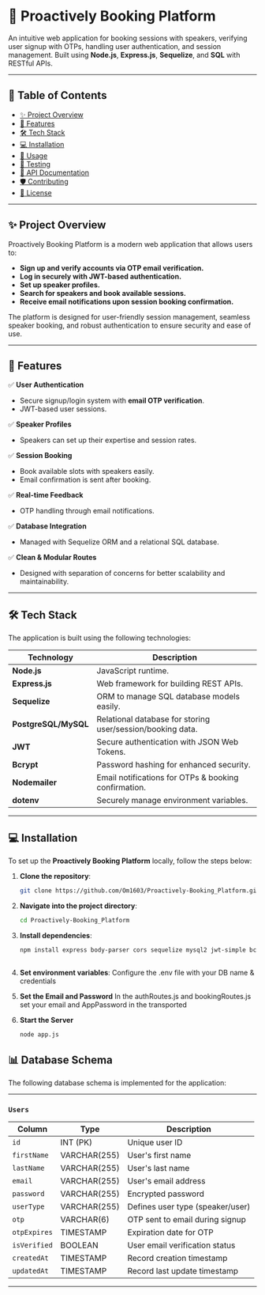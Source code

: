 # 🚀 Proactively Booking Platform

An intuitive web application for booking sessions with speakers, verifying user signup with OTPs, handling user authentication, and session management. Built using **Node.js**, **Express.js**, **Sequelize**, and **SQL** with RESTful APIs.

---

## 📖 Table of Contents

- [✨ Project Overview](#-project-overview)  
- [🔧 Features](#-features)  
- [🛠️ Tech Stack](#-tech-stack)  
- [💻 Installation](#-installation)  
- [🌟 Usage](#-usage)  
- [🧪 Testing](#-testing)  
- [📄 API Documentation](#-api-documentation)  
- [🛡️ Contributing](#-contributing)  
- [📜 License](#-license)

---

## ✨ Project Overview

Proactively Booking Platform is a modern web application that allows users to:

- **Sign up and verify accounts via OTP email verification.**  
- **Log in securely with JWT-based authentication.**  
- **Set up speaker profiles.**  
- **Search for speakers and book available sessions.**  
- **Receive email notifications upon session booking confirmation.**

The platform is designed for user-friendly session management, seamless speaker booking, and robust authentication to ensure security and ease of use.

---

## 🔧 Features

✅ **User Authentication**  
- Secure signup/login system with **email OTP verification**.  
- JWT-based user sessions.

✅ **Speaker Profiles**  
- Speakers can set up their expertise and session rates.

✅ **Session Booking**  
- Book available slots with speakers easily.  
- Email confirmation is sent after booking.

✅ **Real-time Feedback**  
- OTP handling through email notifications.  

✅ **Database Integration**  
- Managed with Sequelize ORM and a relational SQL database.

✅ **Clean & Modular Routes**  
- Designed with separation of concerns for better scalability and maintainability.

---

## 🛠️ Tech Stack

The application is built using the following technologies:

| Technology         | Description            |
|--------------------|------------------------|
| **Node.js**        | JavaScript runtime.    |
| **Express.js**     | Web framework for building REST APIs. |
| **Sequelize**      | ORM to manage SQL database models easily. |
| **PostgreSQL/MySQL** | Relational database for storing user/session/booking data. |
| **JWT**            | Secure authentication with JSON Web Tokens. |
| **Bcrypt**         | Password hashing for enhanced security. |
| **Nodemailer**     | Email notifications for OTPs & booking confirmation. |
| **dotenv**         | Securely manage environment variables. |

---

## 💻 Installation

To set up the **Proactively Booking Platform** locally, follow the steps below:

1. **Clone the repository**:
   ```bash
   git clone https://github.com/Om1603/Proactively-Booking_Platform.git

2. **Navigate into the project directory**:

   ```bash
   cd Proactively-Booking_Platform
3. **Install dependencies**:

   ```bash
   npm install express body-parser cors sequelize mysql2 jwt-simple bcrypt nodemailer dotenv && npm install --save-dev nodemon eslint prettier
 
4. **Set environment variables**:
   Configure the .env file with your DB name & credentials

5. **Set the Email and Password**
   In the authRoutes.js and bookingRoutes.js set your email and AppPassword in the transported

6. **Start the Server**
   ```bash
   node app.js

## 📊 Database Schema
The following database schema is implemented for the application:

---

### `Users`

| Column       | Type           | Description                                     |
|---------------|----------------|-------------------------------------------------|
| `id`          | INT (PK)      | Unique user ID                                  |
| `firstName`   | VARCHAR(255)   | User's first name                               |
| `lastName`    | VARCHAR(255)   | User's last name                                |
| `email`       | VARCHAR(255)   | User's email address                            |
| `password`    | VARCHAR(255)   | Encrypted password                              |
| `userType`    | VARCHAR(255)   | Defines user type (speaker/user)               |
| `otp`         | VARCHAR(6)     | OTP sent to email during signup                |
| `otpExpires`   | TIMESTAMP      | Expiration date for OTP                        |
| `isVerified`   | BOOLEAN        | User email verification status                  |
| `createdAt`   | TIMESTAMP      | Record creation timestamp                       |
| `updatedAt`   | TIMESTAMP      | Record last update timestamp                    |

---
